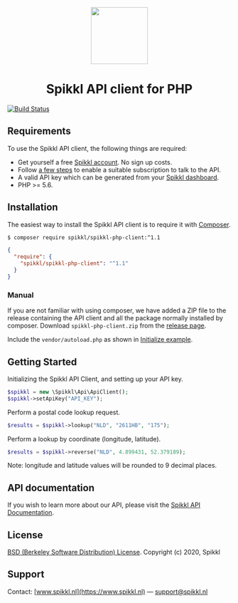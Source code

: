 <p align="center">
    <img src="https://spikkl.nl/images/hub/github/php.png" width="128" height="128" />
</p>

<h1 align="center">Spikkl API client for PHP</h1>

[![Build Status](https://travis-ci.org/spikkl/spikkl-php-client.png)](https://travis-ci.org/spikkl/spikkl-php-client)

## Requirements ##
To use the Spikkl API client, the following things are required:
+ Get yourself a free [Spikkl account](https://www.spikkl.nl/signup). No sign up costs.
+ Follow [a few steps](https://www.spikkl.nl/account/billing) to enable a suitable subscription to talk to the API.
+ A valid API key which can be generated from your [Spikkl dashboard](https://www.spikkl.nl/account/credentials).
+ PHP >= 5.6.

## Installation
The easiest way to install the Spikkl API client is to require it with [Composer](https://getcomposer.org/doc/00-intro.md).

```bash
$ composer require spikkl/spikkl-php-client:^1.1
```

```json
{
  "require": {
    "spikkl/spikkl-php-client": "^1.1"
  }
}
```

### Manual ###
If you are not familiar with using composer, we have added a ZIP file to the release containing the API client and all the package normally installed by composer. Download ``spikkl-php-client.zip`` from the [release page](https://github.com/spikkl/spikkl-php-client/releases).

Include the ``vendor/autoload.php`` as shown in [Initialize example]((https://github.com/spikkl/spikkl-php-client/blob/master/examples/initialize.php)).

## Getting Started ##
Initializing the Spikkl API Client, and setting up your API key.

```php
$spikkl = new \Spikkl\Api\ApiClient();
$spikkl->setApiKey("API_KEY");
```

Perform a postal code lookup request.
```php
$results = $spikkl->lookup("NLD", "2611HB", "175");
```

Perform a lookup by coordinate (longitude, latitude).
```php
$results = $spikkl->reverse("NLD", 4.899431, 52.379189);
```

Note: longitude and latitude values will be rounded to 9 decimal places.

## API documentation ##
If you wish to learn more about our API, please visit the [Spikkl API Documentation](https://www.spikkl.nl/documentation).

## License ##
[BSD (Berkeley Software Distribution) License](https://opensource.org/licenses/bsd-license.php).
Copyright (c) 2020, Spikkl

## Support ##
Contact: [www.spikkl.nl](https://www.spikkl.nl) — support@spikkl.nl